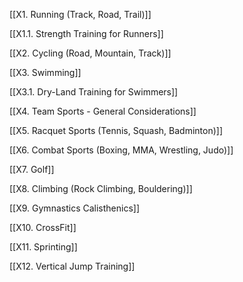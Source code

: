 
[[X1. Running (Track, Road, Trail)]]

[[X1.1. Strength Training for Runners]]

[[X2. Cycling (Road, Mountain, Track)]]

[[X3. Swimming]]

[[X3.1. Dry-Land Training for Swimmers]]

[[X4. Team Sports - General Considerations]]

[[X5. Racquet Sports (Tennis, Squash, Badminton)]]

[[X6. Combat Sports (Boxing, MMA, Wrestling, Judo)]]

[[X7. Golf]]

[[X8. Climbing (Rock Climbing, Bouldering)]]

[[X9. Gymnastics  Calisthenics]]

[[X10. CrossFit]]

[[X11. Sprinting]]

[[X12. Vertical Jump Training]]




